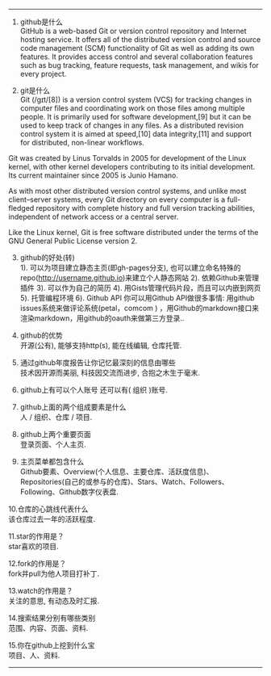 
---

1. github是什么  
	GitHub is a web-based Git or version control repository and Internet hosting service. It offers all of the distributed version control and source code management (SCM) functionality of Git as well as adding its own features. It provides access control and several collaboration features such as bug tracking, feature requests, task management, and wikis for every project.

2. git是什么  
	Git (/ɡɪt/[8]) is a version control system (VCS) for tracking changes in computer files and coordinating work on those files among multiple people. It is primarily used for software development,[9] but it can be used to keep track of changes in any files. As a distributed revision control system it is aimed at speed,[10] data integrity,[11] and support for distributed, non-linear workflows.  

Git was created by Linus Torvalds in 2005 for development of the Linux kernel, with other kernel developers contributing to its initial development. Its current maintainer since 2005 is Junio Hamano.  

As with most other distributed version control systems, and unlike most client–server systems, every Git directory on every computer is a full-fledged repository with complete history and full version tracking abilities, independent of network access or a central server.

Like the Linux kernel, Git is free software distributed under the terms of the GNU General Public License version 2.

3. github的好处(转)  
	1).  可以为项目建立静态主页(即gh-pages分支), 也可以建立命名特殊的repo(http://username.github.io)来建立个人静态网站
	2). 依赖Github来管理插件
	3). 可以作为自己的简历 
	4). 用Gists管理代码片段，而且可以内嵌到网页
	5). 托管编程环境
	6). Github API  你可以用Github API做很多事情: 用github issues系统来做评论系统(petal，comcom ) ，用Github的markdown接口来渲染markdown，用github的oauth来做第三方登录..

4. github的优势  
	开源(公有), 能够支持http(s), 能在线编辑, 仓库托管.

5. 通过github年度报告让你记忆最深刻的信息由哪些  
	技术因开源而美丽, 科技因交流而进步, 合抱之木生于毫末.

6. github上有可以个人账号 还可以有( 组织 )账号.

7. github上面的两个组成要素是什么  
	人 / 组织、仓库 / 项目.

8. github上两个重要页面  
	登录页面、个人主页.

9. 主页菜单都包含什么  
	Github要素、Overview(个人信息、主要仓库、活跃度信息)、Repositories(自己的或参与的仓库)、Stars、Watch、Followers、Following、Github数字仪表盘.

10.仓库的心跳线代表什么  
	该仓库过去一年的活跃程度.

11.star的作用是？  
	star喜欢的项目.

12.fork的作用是？  
	fork并pull为他人项目打补丁.
 
13.watch的作用是？  
	关注的意思, 有动态及时汇报.

14.搜索结果分别有哪些类别  
	范围、内容、页面、资料.

15.你在github上挖到什么宝  
	项目、人、资料.
	

---

